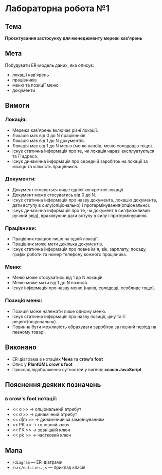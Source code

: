 # Лабораторна робота №1

## Тема
**Проєктування застосунку для менеджменту мережі кав'ярень**

## Мета
Побудувати ER-модель даних, яка описує:
- локації кав'ярень
- працівників
- меню та позиції меню
- документи

## Вимоги
### Локація:
- Мережа кав'ярень включає різні локації.
- Локація має від 0 до N працівників.
- Локація має від 1 до N документів.
- Локація має від 1 до N меню (меню напоїв, меню солодощів тощо).
- Існує статична інформація про те, чи локація наразі експлуатується та її адреса.
- Існує динамічна інформація про середній заробіток на локації за місяць та кількість працівників.
### Документи:
- Документ стосується лише однієї конкретної локації.
- Документ може стосуватись від 0 до N.
- Існує статична інформація про назву документа, локацію документа, дати вступу в силу(опціонально) і протермінування(опціонально).
- Існує динамічна інформація про те, чи документ в силі(можливий ручний ввід), враховуючи дати вступу в силу і протермінування.
### Працівники:
- Працівник працює лише на одній локації.
- Працівник може мати декілька документів.
- Існує статична інформація про повне ім'я, вік, зарплату, посаду, графік роботи та номер телефону кожного працівника.
### Меню:
- Меню може стосуватись від 1 до N локацій.
- Меню може мати від 1 до N позицій.
- Існує інформація про назву меню (напої, солодощі, особливе тощо).
### Позиція меню:
- Позиція може належати лише одному меню.
- Існує статична інформація про назву позиції, ціну та її рецепт(опціонально).
- Повинна бути можливість обрахувати заробіток за певний період на певному товарі.


## Виконано
- ER-діаграма в нотаціях **Чена** та **crow's foot** 
- Опис у **PlantUML crow's foot**
- Приклад відображення сутностей у вигляді **класів JavaScript**

## Пояснення деяких позначень
### в crow's foot нотації:
- << o >> -> опціональний атрибут
- << d >> -> динамічний атрибут
- << d|m >> -> динамічний за замовчуванням
- << PK >> -> головний ключ
- << FK >> -> зовнішній ключ
- << pk >> -> частковий ключ

## Мапа
- `/diagram` — ER-діаграми
- `/src/entities.js` — приклад класів
